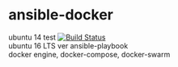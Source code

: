 # ansible-docker  
ubuntu 14 test [![Build Status](https://travis-ci.org/takenoko-str/ansible-docker.svg?branch=master)](https://travis-ci.org/takenoko-str/ansible-docker)  
ubuntu 16 LTS ver ansible-playbook  
docker engine, docker-compose, docker-swarm  
